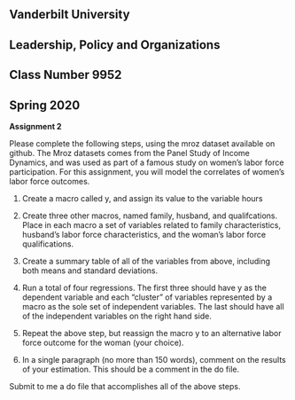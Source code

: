 ## Vanderbilt University
## Leadership, Policy and Organizations
## Class Number 9952
## Spring 2020

**Assignment 2**

Please complete the following steps, using the mroz dataset available on
github. The Mroz datasets comes from the Panel Study of Income
Dynamics, and was used as part of a famous study on women’s labor force
participation. For this assignment, you will model the correlates of
women’s labor force outcomes.

1.  Create a macro called y, and assign its value to the variable hours

2.  Create three other macros, named family, husband, and qualifcations.
    Place in each macro a set of variables related to family
    characteristics, husband’s labor force characteristics, and the
    woman’s labor force qualifications.

3.  Create a summary table of all of the variables from above, including
    both means and standard deviations.

4.  Run a total of four regressions. The first three should have y as
    the dependent variable and each “cluster” of variables represented
    by a macro as the sole set of independent variables. The last should
    have all of the independent variables on the right hand side.

5.  Repeat the above step, but reassign the macro y to an alternative
    labor force outcome for the woman (your choice).

6.  In a single paragraph (no more than 150 words), comment on the
    results of your estimation. This should be a comment in the do file.

Submit to me a do file that accomplishes all of the above steps. 

